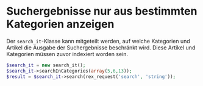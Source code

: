 # Suchergebnisse nur aus bestimmten Kategorien anzeigen

Der `search_it`-Klasse kann mitgeteilt werden, auf welche Kategorien und Artikel die Ausgabe der Suchergebnisse beschränkt wird. Diese Artikel und Kategorien müssen zuvor indexiert worden sein.

```php
$search_it = new search_it();
$search_it->searchInCategories(array(5,6,13));
$result = $search_it->search(rex_request('search', 'string'));
```